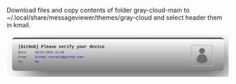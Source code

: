 Download files and copy contents of folder gray-cloud-main to ~/.local/share/messageviewer/themes/gray-cloud and select header them in kmail.


![Screenshot](https://github.com/skybiker/gray-cloud/blob/main/img/snapshot.jpg "Screenshot")
